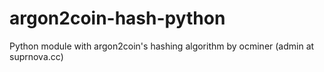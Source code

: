 argon2coin-hash-python
=====================

Python module with argon2coin's hashing algorithm by ocminer (admin at suprnova.cc)
